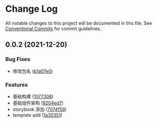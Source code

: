 # Change Log

All notable changes to this project will be documented in this file.
See [Conventional Commits](https://conventionalcommits.org) for commit guidelines.

## 0.0.2 (2021-12-20)


### Bug Fixes

* 修改包名 ([b1a07e0](https://github.com/Liubasara/CustomUI/commit/b1a07e0f634b86d8e857675193f78db5953ff127))


### Features

* 基础构建 ([1077306](https://github.com/Liubasara/CustomUI/commit/10773066204cef312b802fc35a3dff7fcecc44b3))
* 基础组件架构 ([9204ed7](https://github.com/Liubasara/CustomUI/commit/9204ed7d0667e803b691eb34568565f22fb35dc3))
* storybook 添加 ([7074f59](https://github.com/Liubasara/CustomUI/commit/7074f592a0bf3849984e8493b39acfec5c27c88f))
* template add ([1a30351](https://github.com/Liubasara/CustomUI/commit/1a303515d668133faccc365dc99d18deb7064092))
